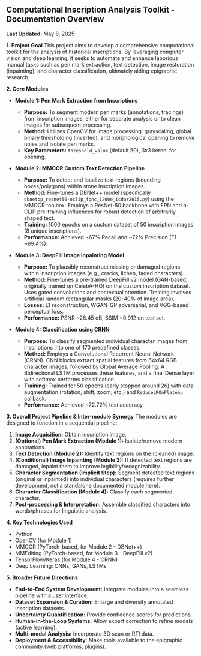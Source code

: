 ## Computational Inscription Analysis Toolkit - Documentation Overview

**Last Updated:** May 8, 2025

**1. Project Goal**
This project aims to develop a comprehensive computational toolkit for the analysis of historical inscriptions. By leveraging computer vision and deep learning, it seeks to automate and enhance laborious manual tasks such as pen mark extraction, text detection, image restoration (inpainting), and character classification, ultimately aiding epigraphic research.

**2. Core Modules**

*   **Module 1: Pen Mark Extraction from Inscriptions**
    *   **Purpose:** To segment modern pen marks (annotations, tracings) from inscription images, either for separate analysis or to clean images for subsequent processing.
    *   **Method:** Utilizes OpenCV for image processing: grayscaling, global binary thresholding (inverted), and morphological opening to remove noise and isolate pen marks.
    *   **Key Parameters:** `threshold_value` (default 50), 3x3 kernel for opening.

*   **Module 2: MMOCR Custom Text Detection Pipeline**
    *   **Purpose:** To detect and localize text regions (bounding boxes/polygons) within stone inscription images.
    *   **Method:** Fine-tunes a DBNet++ model (specifically `dbnetpp_resnet50-oclip_fpnc_1200e_icdar2015.py`) using the MMOCR toolbox. Employs a ResNet-50 backbone with FPN and o-CLIP pre-training influences for robust detection of arbitrarily shaped text.
    *   **Training:** 1000 epochs on a custom dataset of 50 inscription images (8 unique inscriptions).
    *   **Performance:** Achieved ~67% Recall and ~72% Precision (F1 ~69.4%).

*   **Module 3: DeepFill Image Inpainting Model**
    *   **Purpose:** To plausibly reconstruct missing or damaged regions within inscription images (e.g., cracks, lichen, faded characters).
    *   **Method:** Fine-tunes a pre-trained DeepFill v2 model (GAN-based, originally trained on CelebA-HQ) on the custom inscription dataset. Uses gated convolutions and contextual attention. Training involves artificial random rectangular masks (20-40% of image area).
    *   **Losses:** L1 reconstruction, WGAN-GP adversarial, and VGG-based perceptual loss.
    *   **Performance:** PSNR ~28.45 dB, SSIM ~0.912 on test set.

*   **Module 4: Classification using CRNN**
    *   **Purpose:** To classify segmented individual character images from inscriptions into one of 170 predefined classes.
    *   **Method:** Employs a Convolutional Recurrent Neural Network (CRNN). CNN blocks extract spatial features from 64x64 RGB character images, followed by Global Average Pooling. A Bidirectional LSTM processes these features, and a final Dense layer with softmax performs classification.
    *   **Training:** Trained for 50 epochs (early stopped around 26) with data augmentation (rotation, shift, zoom, etc.) and `ReduceLROnPlateau` callback.
    *   **Performance:** Achieved ~72.72% test accuracy.

**3. Overall Project Pipeline & Inter-module Synergy**
The modules are designed to function in a sequential pipeline:
1.  **Image Acquisition:** Obtain inscription image.
2.  **(Optional) Pen Mark Extraction (Module 1):** Isolate/remove modern annotations.
3.  **Text Detection (Module 2):** Identify text regions on the (cleaned) image.
4.  **(Conditional) Image Inpainting (Module 3):** If detected text regions are damaged, inpaint them to improve legibility/recognizability.
5.  **Character Segmentation (Implicit Step):** Segment detected text regions (original or inpainted) into individual characters (requires further development, not a standalone documented module here).
6.  **Character Classification (Module 4):** Classify each segmented character.
7.  **Post-processing & Interpretation:** Assemble classified characters into words/phrases for linguistic analysis.

**4. Key Technologies Used**
*   Python
*   OpenCV (for Module 1)
*   MMOCR (PyTorch-based, for Module 2 - DBNet++)
*   MMEditing (PyTorch-based, for Module 3 - DeepFill v2)
*   TensorFlow/Keras (for Module 4 - CRNN)
*   Deep Learning: CNNs, GANs, LSTMs

**5. Broader Future Directions**
*   **End-to-End System Development:** Integrate modules into a seamless pipeline with a user interface.
*   **Dataset Expansion & Curation:** Enlarge and diversify annotated inscription datasets.
*   **Uncertainty Quantification:** Provide confidence scores for predictions.
*   **Human-in-the-Loop Systems:** Allow expert correction to refine models (active learning).
*   **Multi-modal Analysis:** Incorporate 3D scan or RTI data.
*   **Deployment & Accessibility:** Make tools available to the epigraphic community (web platforms, plugins).